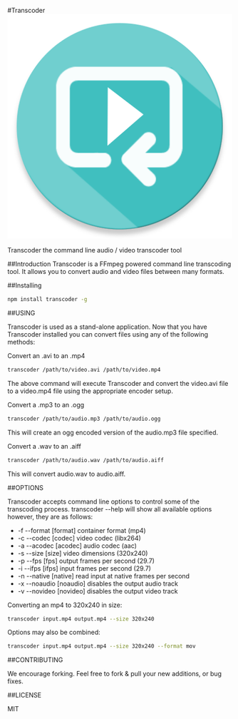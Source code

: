 #Transcoder
![Transcoder](https://raw.githubusercontent.com/active9/transcoder/master/transcoder.png)

Transcoder the command line audio / video transcoder tool

##Introduction
Transcoder is a FFmpeg powered command line transcoding tool. It allows you to convert audio and video files between many formats.

##Installing
```bash
npm install transcoder -g
```

##USING

Transcoder is used as a stand-alone application. Now that you have Transcoder installed you can convert files using any of the following methods:

Convert an .avi to an .mp4
```bash
transcoder /path/to/video.avi /path/to/video.mp4
```

The above command will execute Transcoder and convert the video.avi file to a video.mp4 file using the appropriate encoder setup. 

Convert a .mp3 to an .ogg
```bash
transcoder /path/to/audio.mp3 /path/to/audio.ogg
```

This will create an ogg encoded version of the audio.mp3 file specified.


Convert a .wav to an .aiff
```bash
transcoder /path/to/audio.wav /path/to/audio.aiff
```

This will convert audio.wav to audio.aiff.

##OPTIONS

Transcoder accepts command line options to control some of the transcoding process. transcoder --help will show all available options however, they are as follows:

 - -f --format [format] container format (mp4)
 - -c --codec [codec] video codec (libx264)
 - -a --acodec [acodec] audio codec (aac)
 - -s --size [size] video dimensions (320x240)
 - -p --fps [fps] output frames per second (29.7)
 - -i --ifps [ifps] input frames per second (29.7)
 - -n --native [native] read input at native frames per second
 - -x --noaudio [noaudio] disables the output audio track
 - -v --novideo [novideo] disables the output video track

Converting an mp4 to 320x240 in size:

```bash
transcoder input.mp4 output.mp4 --size 320x240
```

Options may also be combined:

```bash
transcoder input.mp4 output.mp4 --size 320x240 --format mov
```


##CONTRIBUTING

We encourage forking. Feel free to fork & pull your new additions, or bug fixes.

##LICENSE

MIT

